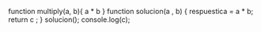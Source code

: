 function multiply(a, b){
    a * b 
}
function solucion(a , b)
{
    respuestica = a * b;
    return c ;
}
solucion();
console.log(c);